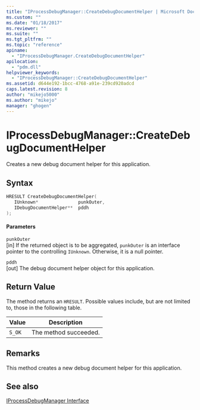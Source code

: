 ```yaml
---
title: "IProcessDebugManager::CreateDebugDocumentHelper | Microsoft Docs"
ms.custom: ""
ms.date: "01/18/2017"
ms.reviewer: ""
ms.suite: ""
ms.tgt_pltfrm: ""
ms.topic: "reference"
apiname: 
  - "IProcessDebugManager.CreateDebugDocumentHelper"
apilocation: 
  - "pdm.dll"
helpviewer_keywords: 
  - "IProcessDebugManager::CreateDebugDocumentHelper"
ms.assetid: d644e192-1bcc-4768-a91e-239cd920adcd
caps.latest.revision: 8
author: "mikejo5000"
ms.author: "mikejo"
manager: "ghogen"
---
```

# IProcessDebugManager::CreateDebugDocumentHelper
Creates a new debug document helper for this application.  
  
## Syntax  
  
```cpp
HRESULT CreateDebugDocumentHelper(  
   IUnknown*               punkOuter,  
   IDebugDocumentHelper**  pddh  
);  
```  
  
#### Parameters  
 `punkOuter`  
 [in] If the returned object is to be aggregated, `punkOuter` is an interface pointer to the controlling `IUnknown`. Otherwise, it is a null pointer.  
  
 `pddh`  
 [out] The debug document helper object for this application.  
  
## Return Value  
 The method returns an `HRESULT`. Possible values include, but are not limited to, those in the following table.  
  
|Value|Description|  
|-----------|-----------------|  
|`S_OK`|The method succeeded.|  
  
## Remarks  
 This method creates a new debug document helper for this application.  
  
## See also  
 [IProcessDebugManager Interface](../../winscript/reference/iprocessdebugmanager-interface.md)